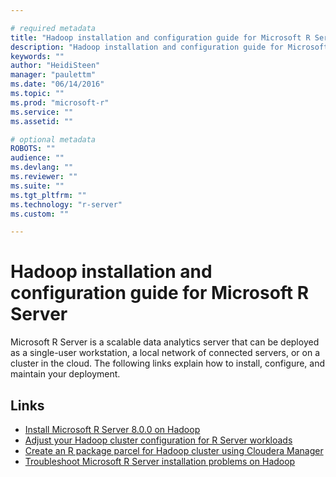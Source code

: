 ```yaml
---

# required metadata
title: "Hadoop installation and configuration guide for Microsoft R Server"
description: "Hadoop installation and configuration guide for Microsoft R Server version 8.0.0."
keywords: ""
author: "HeidiSteen"
manager: "paulettm"
ms.date: "06/14/2016"
ms.topic: ""
ms.prod: "microsoft-r"
ms.service: ""
ms.assetid: ""

# optional metadata
ROBOTS: ""
audience: ""
ms.devlang: ""
ms.reviewer: ""
ms.suite: ""
ms.tgt_pltfrm: ""
ms.technology: "r-server"
ms.custom: ""

---
```


# Hadoop installation and configuration guide for Microsoft R Server

Microsoft R Server is a scalable data analytics server that can be deployed as a single-user workstation, a local network of connected servers, or on a cluster in the cloud. The following links explain how to install, configure, and maintain your deployment.

## Links

- [Install Microsoft R Server 8.0.0 on Hadoop](rserver-install-hadoop-800.md)
- [Adjust your Hadoop cluster configuration for R Server workloads](rserver-install-hadoop-configuration-r-workloads.md)
- [Create an R package parcel for Hadoop cluster using Cloudera Manager](rserver-install-hadoop-create-r-package-cloudera-manager.md)
- [Troubleshoot Microsoft R Server installation problems on Hadoop](rserver-install-hadoop-troubleshoot.md)
